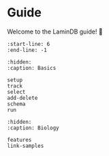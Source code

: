 # Guide

Welcome to the LaminDB guide! 👋

```{include} ../../README.md
:start-line: 6
:end-line: -1
```

```{toctree}
:hidden:
:caption: Basics

setup
track
select
add-delete
schema
run
```

```{toctree}
:hidden:
:caption: Biology

features
link-samples
```
